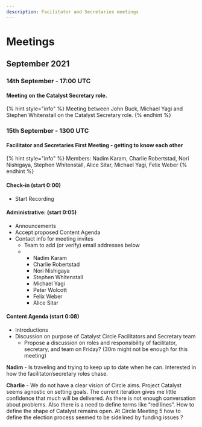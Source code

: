 ```yaml
---
description: Facilitator and Secretaries meetings
---
```


# Meetings

## September 2021

### 14th September - 17:00 UTC

#### Meeting on the Catalyst Secretary role.

{% hint style="info" %}
Meeting between John Buck, Michael Yagi and Stephen Whitenstall on the Catalyst Secretary role.
{% endhint %}

### 15th September - 1300 UTC

#### Facilitator and Secretaries First Meeting - getting to know each other 

{% hint style="info" %}
Members:  Nadim Karam, Charlie Robertstad, Nori Nishigaya, Stephen Whitenstall, Alice Sitar, Michael Yagi, Felix Weber
{% endhint %}

#### **Check-in \(start 0:00\)**

* Start Recording

#### **Administrative: \(start 0:05\)**

* Announcements
* Accept proposed Content Agenda
* Contact info for meeting invites
  * Team to add \(or verify\) email addresses below
  * * Nadim Karam  
    * Charlie Robertstad  
    * Nori Nishigaya 
    * Stephen Whitenstall
    * Michael Yagi
    * Peter Wolcott 
    * Felix Weber
    * Alice Sitar

#### **Content Agenda \(start 0:08\)**

* Introductions
* Discussion on purpose of Catalyst Circle Facilitators and Secretary team
  * Propose a discussion on roles and responsibility of facilitator, secretary, and team on Friday? \(30m might not be enough for this meeting\)

**Nadim** - Is traveling and trying to keep up to date when he can. Interested in how the facilitator/secretary roles chase.

**Charlie**  - We do not have a clear vision of Circle aims. Project Catalyst seems agnostic on setting goals. The current iteration gives me little confidence that much will be delivered. As there is not enough conversation about problems. Also there is a need to define terms like “red lines”. How to define the shape of Catalyst remains open. At Circle Meeting 5 how to define the election process seemed to be sidelined by funding issues ?



